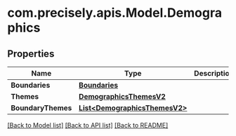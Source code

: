 # com.precisely.apis.Model.Demographics
## Properties

Name | Type | Description | Notes
------------ | ------------- | ------------- | -------------
**Boundaries** | [**Boundaries**](Boundaries.md) |  | 
**Themes** | [**DemographicsThemesV2**](DemographicsThemesV2.md) |  | 
**BoundaryThemes** | [**List&lt;DemographicsThemesV2&gt;**](DemographicsThemesV2.md) |  | [optional] 

[[Back to Model list]](../README.md#documentation-for-models) [[Back to API list]](../README.md#documentation-for-api-endpoints) [[Back to README]](../README.md)

